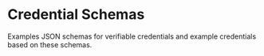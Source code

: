 # Credential Schemas

Examples JSON schemas for verifiable credentials and example credentials based on these schemas.
